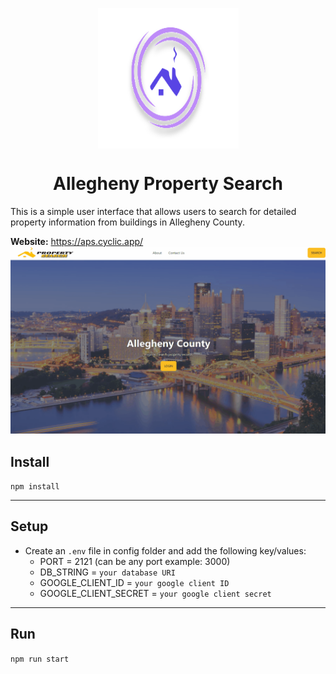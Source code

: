 <p align="center">
<img src="https://github.com/juctaposed/aps/blob/main/public/imgs/frame6.svg" alt="logo" align="center" width="225" height="225"/>
</p>
<div align="center">

# Allegheny Property Search

</div>


This is a simple user interface that allows users to search for detailed property information from buildings in Allegheny County. 

**Website:** https://aps.cyclic.app/
![](https://github.com/juctaposed/aps/blob/main/public/imgs/apsDemo.gif)


## Install

`npm install`

---

## Setup

- Create an `.env` file in config folder and add the following key/values:
  - PORT = 2121 (can be any port example: 3000)
  - DB_STRING = `your database URI`
  - GOOGLE_CLIENT_ID = `your google client ID`
  - GOOGLE_CLIENT_SECRET = `your google client secret`
---

## Run

`npm run start`
